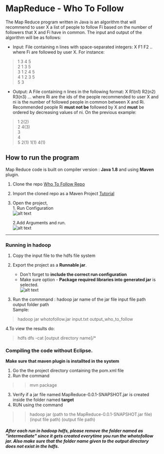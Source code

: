 # MapReduce - Who To Follow

The Map Reduce program written in Java is an algorithm that will recommend to user X
a list of people to follow Fi based on the number of followers that X and Fi have in common. The
input and output of the algorithm will be as follows:

* Input: File containing n lines with space-separated integers:
X F1 F2 .. where Fi are followed by user X. For instance:

>1 3 4 5   
>2 1 3 5   
>3 1 2 4 5   
>4 1 2 3 5   
>5 3   

* Output: A File containing n lines in the following format:
X R1(n1) R2(n2) R3(n3) ...
where Ri are the ids of the people recommended to user X and ni is the number of followed
people in common between X and Ri. Recommended people Ri **must not be** followed by X
and **must** be ordered by decreasing values of ni. On the previous example:

>1 2(2)   
>2 4(3)   
>3    
>4    
>5 2(1) 1(1) 4(1) 


## How to run the program

Map Reduce code is built on compiler version : **Java 1.8** and using **Maven** plugin.

1. Clone the repo [Who To Follow Repo](https://github.com/lalet/MapReduce.git "Who To Follow")
2. Import the cloned repo as a Maven Project [Tutorial](http://javapapers.com/java/import-maven-project-into-eclipse/)
3. Open the project,    
        1. Run Configuration    
	![alt text](https://cloud.githubusercontent.com/assets/4597920/22804409/f9d90d98-eee6-11e6-903d-6ea7ef2af13d.png)
     
	2.Add Arguments and run.    
	![alt text](https://cloud.githubusercontent.com/assets/4597920/22804388/dff76a32-eee6-11e6-98cc-a33bdd43d84b.png)
----

### Running in hadoop
1. Copy the input file to the hdfs file system    

2. Export the project as a **Runnable jar**.    
   * Don't forget to **include the correct run configuration**   
   * Make sure option - **Package required libraries into generated jar** is selected.    
    ![alt text](https://cloud.githubusercontent.com/assets/4597920/22808208/c322facc-eef8-11e6-92a4-9b7b75602e0d.png)

3. Run the commmand : hadoop jar name of the jar file input file path output folder path    
Sample:             
> hadoop jar whotofollow.jar input.txt output_who_to_follow     

4.To view the results do:     
> hdfs dfs -cat [output directory name]/*

### Compiling the code without Eclipse.

**Make sure that maven plugin is installted in the system**

1. Go the the project directory containing the pom.xml file    
2. Run the command     
>> mvn package  
3. Verify if a jar file named MapReduce-0.0.1-SNAPSHOT.jar is created inside the folder named **target**        
4. RUN using the command  
>> hadoop jar (path to the MapReduce-0.0.1-SNAPSHOT.jar file) (input file path) (output file path)    

##### After each run in hadoop hdfs, please remove the folder named as "intermediate" since it gets created everytime you run the whotofollow jar. Also make sure that the folder name given to the output directory does not exist in the hdfs.
